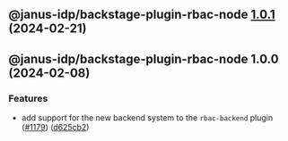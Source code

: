 ## @janus-idp/backstage-plugin-rbac-node [1.0.1](https://github.com/janus-idp/backstage-plugins/compare/@janus-idp/backstage-plugin-rbac-node@1.0.0...@janus-idp/backstage-plugin-rbac-node@1.0.1) (2024-02-21)

## @janus-idp/backstage-plugin-rbac-node 1.0.0 (2024-02-08)


### Features

* add support for the new backend system to the `rbac-backend` plugin ([#1179](https://github.com/janus-idp/backstage-plugins/issues/1179)) ([d625cb2](https://github.com/janus-idp/backstage-plugins/commit/d625cb2470513862027e048c70944275043ce70a))
